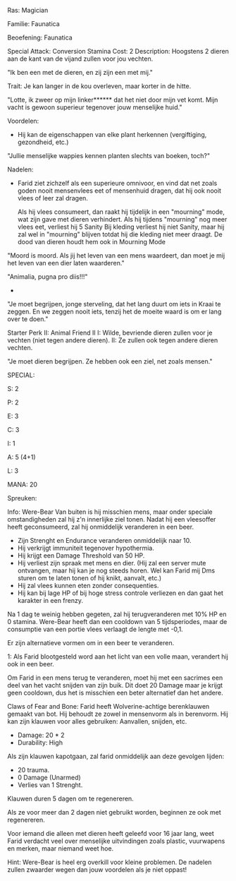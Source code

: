 Ras: Magician

Familie: Faunatica

Beoefening: Faunatica

Special Attack: Conversion
	Stamina Cost: 2
	Description: Hoogstens 2 dieren aan de kant van de vijand zullen voor jou vechten.

"Ik ben een met de dieren, en zij zijn een met mij."

Trait: Je kan langer in de kou overleven, maar korter in de hitte.

"Lotte, ik zweer op mijn linker****** dat het niet door mijn vet komt. Mijn vacht is gewoon superieur tegenover jouw menselijke huid."

Voordelen:

- Hij kan de eigenschappen van elke plant herkennen (vergiftiging, gezondheid, etc.)

"Jullie menselijke wappies kennen planten slechts van boeken, 
toch?"

Nadelen:

- Farid ziet zichzelf als een superieure omnivoor, en vind dat net zoals goden nooit mensenvlees eet of mensenhuid dragen, dat hij ook nooit vlees of leer zal dragen.
	
	 Als hij vlees consumeert, dan raakt hij tijdelijk in een "mourning" mode, wat zijn gave met dieren verhindert. Als hij tijdens "mourning" nog meer vlees eet, verliest hij 5 Sanity
	 Bij kleding verliest hij niet Sanity, maar hij zal wel in "mourning" blijven totdat hij die kleding niet meer draagt.
	 De dood van dieren houdt hem ook in Mourning Mode

"Moord is moord. Als jij het leven van een mens waardeert, dan moet je mij het leven van een dier laten waarderen."



"Animalia, pugna pro diis!!!"

-

"Je moet begrijpen, jonge sterveling, dat het lang duurt om iets in Kraai te zeggen. En we zeggen nooit iets, tenzij het de moeite waard is om er lang over te doen."

Starter Perk II:
	Animal Friend II
	I: Wilde, bevriende dieren zullen voor je vechten (niet tegen andere dieren).
	II: Ze zullen ook tegen andere dieren vechten.

"Je moet dieren begrijpen. Ze hebben ook een ziel, net zoals mensen."

SPECIAL:

S: 2

P: 2

E: 3

C: 3

I: 1

A: 5 (4+1)

L: 3

MANA: 20

Spreuken:


 
Info:
Were-Bear
Van buiten is hij misschien mens, maar onder speciale omstandigheden zal hij z'n innerlijke ziel tonen.
Nadat hij een vleesoffer heeft geconsumeerd, zal hij onmiddelijk veranderen in een beer.
- Zijn Strenght en Endurance veranderen onmiddelijk naar 10.
- Hij verkrijgt immuniteit tegenover hypothermia.
- Hij krijgt een Damage Threshold van 50 HP.
- Hij verliest zijn spraak met mens en dier. (Hij zal een server mute ontvangen, maar hij kan je nog steeds horen. Wel kan Farid mij Dms sturen om te laten tonen of hij knikt, aanvalt, etc.)
- Hij zal vlees kunnen eten zonder consequenties. 
- Hij kan bij lage HP of bij hoge stress controle verliezen en dan gaat het karakter in een frenzy.

Na 1 dag te weinig hebben gegeten, zal hij terugveranderen met 10% HP en 0 stamina. Were-Bear heeft dan een cooldown van 5 tijdsperiodes, maar de consumptie van een portie vlees verlaagt de lengte met -0,1.

Er zijn alternatieve vormen om in een beer te veranderen.

1: Als Farid blootgesteld word aan het licht van een volle maan, verandert hij ook in een beer.

Om Farid in een mens terug te veranderen, moet hij met een sacrimes een deel van het vacht snijden van zijn buik. Dit doet 20 Damage maar je krijgt geen cooldown, dus het is misschien een beter alternatief dan het andere. 

Claws of Fear and Bone:
Farid heeft Wolverine-achtige berenklauwen gemaakt van bot. Hij behoudt ze zowel in mensenvorm als in berenvorm. Hij kan zijn klauwen voor alles gebruiken: Aanvallen, snijden, etc.
- Damage: 20 * 2
- Durability: High

Als zijn klauwen kapotgaan, zal farid onmiddelijk aan deze gevolgen lijden:
- 20 trauma.
- 0 Damage (Unarmed)
- Verlies van 1 Strenght.

Klauwen duren 5 dagen om te regenereren.

Als ze voor meer dan 2 dagen niet gebruikt worden, beginnen ze ook met regenereren.

Voor iemand die alleen met dieren heeft geleefd voor 16 jaar lang, weet Farid verdacht veel over menselijke uitvindingen zoals plastic, vuurwapens en merken, maar niemand weet hoe.

Hint: Were-Bear is heel erg overkill voor kleine problemen. De nadelen zullen zwaarder wegen dan jouw voordelen als je niet oppast!




